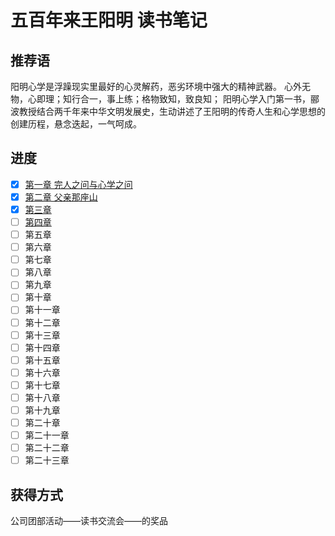 # 五百年来王阳明 读书笔记

## 推荐语
阳明心学是浮躁现实里最好的心灵解药，恶劣环境中强大的精神武器。
心外无物，心即理；知行合一，事上练；格物致知，致良知；
阳明心学入门第一书，郦波教授结合两千年来中华文明发展史，生动讲述了王阳明的传奇人生和心学思想的创建历程，悬念迭起，一气呵成。  

## 进度  

  - [x] [第一章 完人之问与心学之问](https://github.com/cuihee/readBook/tree/master/%E4%BA%94%E7%99%BE%E5%B9%B4%E6%9D%A5%E7%8E%8B%E9%98%B3%E6%98%8E_%E9%83%A6%E6%B3%A2(%E8%91%97)/%E7%AC%AC%E4%B8%80%E7%AB%A0%20%E5%AE%8C%E4%BA%BA%E4%B9%8B%E9%97%AE%E4%B8%8E%E5%BF%83%E5%AD%A6%E4%B9%8B%E9%97%AE)  
  - [x] [第二章 父亲那座山](https://github.com/cuihee/readBook/tree/master/%E4%BA%94%E7%99%BE%E5%B9%B4%E6%9D%A5%E7%8E%8B%E9%98%B3%E6%98%8E_%E9%83%A6%E6%B3%A2(%E8%91%97)/02%E7%AC%AC%E4%BA%8C%E7%AB%A0%20%E7%88%B6%E4%BA%B2%E9%82%A3%E5%BA%A7%E5%B1%B1)  
  - [x] [第三章](https://github.com/cuihee/readBook/tree/master/%E4%BA%94%E7%99%BE%E5%B9%B4%E6%9D%A5%E7%8E%8B%E9%98%B3%E6%98%8E_%E9%83%A6%E6%B3%A2(%E8%91%97)/03%E7%AC%AC%E4%B8%89%E7%AB%A0%20%E7%90%86%E5%AD%A6%E9%82%A3%E9%81%93%E5%9D%8E)  
  - [ ] [第四章](https://github.com/cuihee/readBook/tree/master/%E4%BA%94%E7%99%BE%E5%B9%B4%E6%9D%A5%E7%8E%8B%E9%98%B3%E6%98%8E_%E9%83%A6%E6%B3%A2(%E8%91%97)/04%E7%AC%AC%E5%9B%9B%E7%AB%A0%20%E5%AE%A6%E5%AE%98%E9%82%A3%E4%B8%AA%E5%9D%91)  
  - [ ] 第五章  
  - [ ] 第六章  
  - [ ] 第七章  
  - [ ] 第八章  
  - [ ] 第九章  
  - [ ] 第十章  
  - [ ] 第十一章  
  - [ ] 第十二章  
  - [ ] 第十三章  
  - [ ] 第十四章  
  - [ ] 第十五章  
  - [ ] 第十六章  
  - [ ] 第十七章  
  - [ ] 第十八章  
  - [ ] 第十九章  
  - [ ] 第二十章  
  - [ ] 第二十一章  
  - [ ] 第二十二章  
  - [ ] 第二十三章  

## 获得方式
公司团部活动——读书交流会——的奖品
